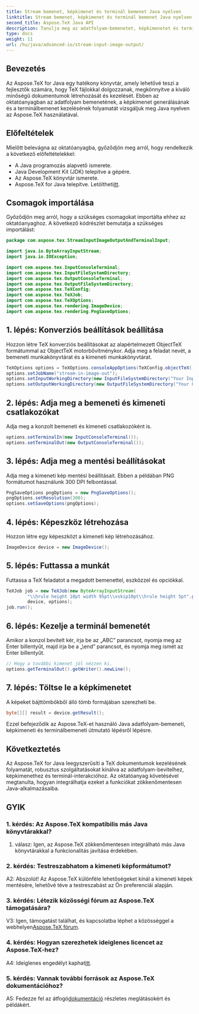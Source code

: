 ```yaml
---
title: Stream bemenet, képkimenet és terminál bemenet Java nyelven
linktitle: Stream bemenet, képkimenet és terminál bemenet Java nyelven
second_title: Aspose.TeX Java API
description: Tanulja meg az adatfolyam-bemenetet, képkimenetet és terminálbemenetet Java nyelven az Aspose.TeX használatával. Átfogó oktatóanyag a zökkenőmentes integrációhoz.
type: docs
weight: 11
url: /hu/java/advanced-io/stream-input-image-output/
---
```

## Bevezetés

Az Aspose.TeX for Java egy hatékony könyvtár, amely lehetővé teszi a fejlesztők számára, hogy TeX fájlokkal dolgozzanak, megkönnyítve a kiváló minőségű dokumentumok létrehozását és kezelését. Ebben az oktatóanyagban az adatfolyam bemenetének, a képkimenet generálásának és a terminálbemenet kezelésének folyamatát vizsgáljuk meg Java nyelven az Aspose.TeX használatával.

## Előfeltételek

Mielőtt belevágna az oktatóanyagba, győződjön meg arról, hogy rendelkezik a következő előfeltételekkel:

- A Java programozás alapvető ismerete.
- Java Development Kit (JDK) telepítve a gépére.
- Az Aspose.TeX könyvtár ismerete.
-  Aspose.TeX for Java telepítve. Letöltheti[itt](https://releases.aspose.com/tex/java/).

## Csomagok importálása

Győződjön meg arról, hogy a szükséges csomagokat importálta ehhez az oktatóanyaghoz. A következő kódrészlet bemutatja a szükséges importálást:

```java
package com.aspose.tex.StreamInputImageOutputAndTerminalInput;

import java.io.ByteArrayInputStream;
import java.io.IOException;

import com.aspose.tex.InputConsoleTerminal;
import com.aspose.tex.InputFileSystemDirectory;
import com.aspose.tex.OutputConsoleTerminal;
import com.aspose.tex.OutputFileSystemDirectory;
import com.aspose.tex.TeXConfig;
import com.aspose.tex.TeXJob;
import com.aspose.tex.TeXOptions;
import com.aspose.tex.rendering.ImageDevice;
import com.aspose.tex.rendering.PngSaveOptions;
```

## 1. lépés: Konverziós beállítások beállítása

Hozzon létre TeX konverziós beállításokat az alapértelmezett ObjectTeX formátummal az ObjectTeX motorbővítménykor. Adja meg a feladat nevét, a bemeneti munkakönyvtárat és a kimeneti munkakönyvtárat.

```java
TeXOptions options = TeXOptions.consoleAppOptions(TeXConfig.objectTeX());
options.setJobName("stream-in-image-out");
options.setInputWorkingDirectory(new InputFileSystemDirectory("Your Input Directory"));
options.setOutputWorkingDirectory(new OutputFileSystemDirectory("Your Output Directory"));
```

## 2. lépés: Adja meg a bemeneti és kimeneti csatlakozókat

Adja meg a konzolt bemeneti és kimeneti csatlakozóként is.

```java
options.setTerminalIn(new InputConsoleTerminal());
options.setTerminalOut(new OutputConsoleTerminal());
```

## 3. lépés: Adja meg a mentési beállításokat

Adja meg a kimeneti kép mentési beállításait. Ebben a példában PNG formátumot használunk 300 DPI felbontással.

```java
PngSaveOptions pngOptions = new PngSaveOptions();
pngOptions.setResolution(300);
options.setSaveOptions(pngOptions);
```

## 4. lépés: Képeszköz létrehozása

Hozzon létre egy képeszközt a kimeneti kép létrehozásához.

```java
ImageDevice device = new ImageDevice();
```

## 5. lépés: Futtassa a munkát

Futtassa a TeX feladatot a megadott bemenettel, eszközzel és opciókkal.

```java
TeXJob job = new TeXJob(new ByteArrayInputStream(
        "\\hrule height 10pt width 95pt\\vskip10pt\\hrule height 5pt".getBytes("ASCII")),
        device, options);
job.run();
```

## 6. lépés: Kezelje a terminál bemenetét

Amikor a konzol bevitelt kér, írja be az „ABC” parancsot, nyomja meg az Enter billentyűt, majd írja be a „\end” parancsot, és nyomja meg ismét az Enter billentyűt.

```java
// Hogy a további kimenet jól nézzen ki.
options.getTerminalOut().getWriter().newLine();
```

## 7. lépés: Töltse le a képkimenetet

A képeket bájttömbökből álló tömb formájában szerezheti be.

```java
byte[][] result = device.getResult();
```

Ezzel befejeződik az Aspose.TeX-et használó Java adatfolyam-bemeneti, képkimeneti és terminálbemeneti útmutató lépésről lépésre.

## Következtetés

Az Aspose.TeX for Java leegyszerűsíti a TeX dokumentumok kezelésének folyamatát, robusztus szolgáltatásokat kínálva az adatfolyam-bevitelhez, képkimenethez és terminál-interakcióhoz. Az oktatóanyag követésével megtanulta, hogyan integrálhatja ezeket a funkciókat zökkenőmentesen Java-alkalmazásaiba.

## GYIK

### 1. kérdés: Az Aspose.TeX kompatibilis más Java könyvtárakkal?

1. válasz: Igen, az Aspose.TeX zökkenőmentesen integrálható más Java könyvtárakkal a funkcionalitás javítása érdekében.

### 2. kérdés: Testreszabhatom a kimeneti képformátumot?

A2: Abszolút! Az Aspose.TeX különféle lehetőségeket kínál a kimeneti képek mentésére, lehetővé téve a testreszabást az Ön preferenciái alapján.

### 3. kérdés: Létezik közösségi fórum az Aspose.TeX támogatására?

 V3: Igen, támogatást találhat, és kapcsolatba léphet a közösséggel a webhelyen[Aspose.TeX fórum](https://forum.aspose.com/c/tex/47).

### 4. kérdés: Hogyan szerezhetek ideiglenes licencet az Aspose.TeX-hez?

 A4: Ideiglenes engedélyt kaphat[itt](https://purchase.aspose.com/temporary-license/).

### 5. kérdés: Vannak további források az Aspose.TeX dokumentációhoz?

 A5: Fedezze fel az átfogó[dokumentáció](https://reference.aspose.com/tex/java/) részletes meglátásokért és példákért.